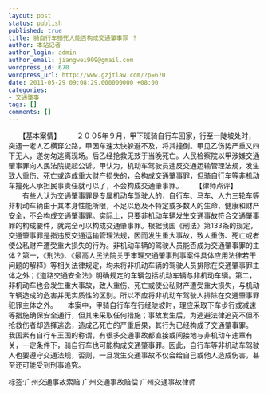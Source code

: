 ```yaml
---
layout: post
status: publish
published: true
title: 骑自行车撞死人能否构成交通肇事罪 ？
author: 本站记者
author_login: admin
author_email: jiangwei909@gmail.com
wordpress_id: 670
wordpress_url: http://www.gzjtlaw.com/?p=670
date: 2011-05-29 09:08:29.000000000 +08:00
categories:
- 交通肇事
tags: []
comments: []
---
```

　　【基本案情】 　　２００5年９月，甲下班骑自行车回家，行至一陡坡处时，突遇一老人乙横穿公路，甲因车速太快躲避不及，将其撞倒。甲见乙伤势严重又四下无人，遂匆匆逃离现场。后乙经抢救无效于当晚死亡。人民检察院以甲涉嫌交通肇事罪向人民法院提起公诉。甲认为，机动车驾驶员违反交通运输管理法规，发生致人重伤、死亡或造成重大财产损失的，会构成交通肇事罪，但骑自行车等非机动车撞死人承担民事责任就可以了，不会构成交通肇事罪。 　　【律师点评】 　　有些人认为交通肇事罪是专属机动车驾驶人的，自行车、马车、人力三轮车等非机动车辆由于其本身性能所限，不足以危及不特定或多数人的生命、健康和财产安全，不会构成交通肇事罪。实际上，只要非机动车辆发生交通事故符合交通肇事罪的构成要件，就完全可以构成交通肇事罪。根据我国《刑法》第133条的规定，交通肇事罪是指违反交通运输管理法规，因而发生重大事故，致人重伤、死亡或者使公私财产遭受重大损失的行为。非机动车辆的驾驶人员能否成为交通肇事罪的主体？第一，《刑法》、《最高人民法院关于审理交通肇事刑事案件具体应用法律若干问题的解释》等相关法律规定，均未将非机动车辆的驾驶人员排除在交通肇事罪主体之外；《道路交通安全法》明确规定的车辆包括机动车辆与非机动车辆。第二，非机动车也会发生重大事故，致人重伤、死亡或使公私财产遭受重大损失，与机动车辆造成的危害并无实质性的区别。所以不应将非机动车驾驶人排除在交通肇事罪犯罪主体之外。　　本案中，甲骑自行车在行经陡坡时，理应采取下车步行或减速等措施确保安全通行，但其未采取任何措施；事故发生后，为逃避法律追究不但不抢救伤者却选择逃逸，造成乙死亡的严重后果，其行为已经构成了交通肇事罪。　　我国素有自行车王国的称谓，有很多交通事故都直接或间接地与非机动车违章有关，一定条件下，骑自行车也可能构成交通肇事罪。因此，自行车等非机动车驾驶人也要遵守交通法规，否则，一旦发生交通事故不仅会给自己或他人造成伤害，甚至还可能受到刑事追究。 标签:广州交通事故索赔 广州交通事故赔偿 广州交通事故律师
